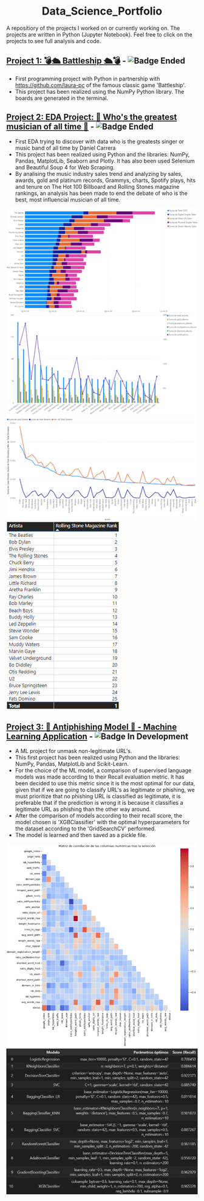 # <h1 align="center"> **Data_Science_Portfolio**

A repositiory of the projects I worked on or currently working on. The projects are written in Python (Jupyter Notebook). Feel free to click on the projects to see full analysis and code.


  ## [Project 1: **:bomb::passenger_ship: Battleship :passenger_ship::bomb:**](https://github.com/Dancar96/Battleship_Project) - ![Badge Ended](https://img.shields.io/badge/Status-Ended-blue)
  
  * First programming project with Python in partnership with https://github.com/laura-pc of the famous classic game 'Battleship'.
  * This project has been realized using the NumPy Python library. The boards are generated in the terminal.
  
  
  ## [Project 2: **EDA Project: :guitar: Who's the greatest musician of all time :guitar:**](https://github.com/Dancar96/Best-Musician-Ever-EDA) - ![Badge Ended](https://img.shields.io/badge/Status-Ended-blue)

  * First EDA trying to discover with data who is the greatests singer or music band of all time by Daniel Carrera
  * This project has been realized using Python and the libraries: NumPy, Pandas, MatplotLib, Seaborn and Plotly. It has also been used Selenium and Beautiful Soup 4 for Web Scraping.
  * By analising the music industry sales trend and analyzing by sales, awards, gold and platinum records, Grammys, charts, Spotify plays, hits and tenure on The Hot 100 Billboard and Rolling Stones magazine rankings, an analysis has been made to end the debate of who is the best, most influencial musician of all time.

  ![](https://github.com/Dancar96/Data_Science_Portfolio/blob/main/Images/Captura2.PNG)
  ![](https://github.com/Dancar96/Data_Science_Portfolio/blob/main/Images/Captura3.PNG)
  ![](https://github.com/Dancar96/Data_Science_Portfolio/blob/main/Images/Captura5.PNG)
  ![](https://github.com/Dancar96/Data_Science_Portfolio/blob/main/Images/Captura6.PNG)

  
  ## [Project 3: **🎣 Antiphishing Model 🎣** - Machine Learning Application](https://github.com/Dancar96/-Fishing-Phishing-) - ![Badge In Development](https://img.shields.io/badge/Status-In%20Development-brightgreen)

  * A ML project for unmask non-legitimate URL's.
  * This first project has been realized using Python and the libraries: NumPy, Pandas, MatplotLib and Scikit-Learn.  
  * For the choice of the ML model, a comparison of supervised language models was made according to their Recall evaluation metric. It has been decided to use this metric since it is the most optimal for our data, given that if we are going to classify URL's as legitimate or phishing, we must prioritize that no phishing URL is classified as legitimate, it is preferable that if the prediction is wrong it is because it classifies a legitimate URL as phishing than the other way around.
  * After the comparison of models according to their recall score, the model chosen is 'XGBClassifier' with the optimal hyperparameters for the dataset according to the 'GridSearchCV' performed.
  * The model is learned and then saved as a pickle file.
  
  ![Corr_Martrix](https://github.com/Dancar96/Data_Science_Portfolio/blob/main/Images/EDA%20Phishing%203.PNG)
  ![Model_Comparison](https://github.com/Dancar96/Data_Science_Portfolio/blob/main/Images/Model%20Comparison.PNG)
